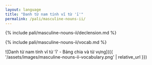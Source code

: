 ```yaml
---
layout: language
title: "Danh từ nam tính vĩ từ 'ī'"
permalink: /pali/masculine-nouns-ii/
---
```


{% include pali/masculine-nouns-ii/declension.md %}

{% include pali/masculine-nouns-ii/vocab.md %}

![Danh từ nam tính vĩ từ 'ī' - Bảng chia và từ vựng]({{ '/assets/images/masculine-nouns-ii-vocabulary.png' | relative_url }})
